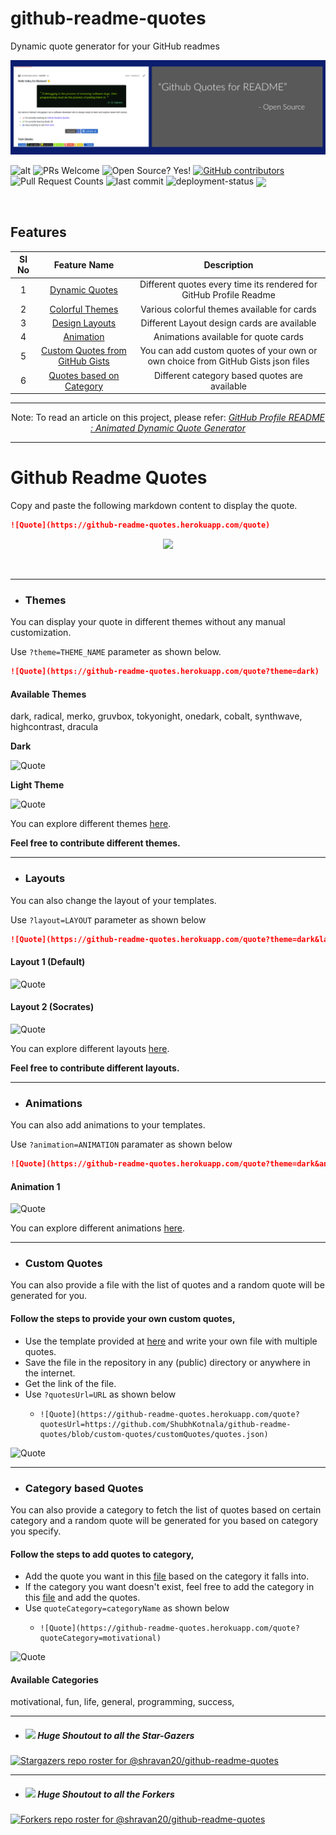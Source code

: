 # github-readme-quotes
Dynamic quote generator for your GitHub readmes

![banner](./assets/README.png)

![alt](https://img.shields.io/apm/l/vim-mode?label=license&logo=dark-green) ![PRs Welcome](https://img.shields.io/badge/PRs-Welcome-success) ![Open Source? Yes!](https://badgen.net/badge/Open%20Source%20%3F/Yes%21/blue?icon=github) [![GitHub contributors](https://img.shields.io/github/contributors/shravan20/github-readme-quotes.svg)](https://github.com/shravan20/github-readme-quotes/graphs/contributors) ![Pull Request Counts](https://img.shields.io/bitbucket/pr/shravan20/github-readme-quotes) ![last commit](https://img.shields.io/github/last-commit/shravan20/github-readme-quotes) ![deployment-status](https://img.shields.io/website?url=https%3A%2F%2Fgithub-readme-quotes.herokuapp.com%2Fquote) 
<a href="https://discord.gg/QJ8cnPHgVZ">
  <img align="center" src="https://img.shields.io/discord/779439447736451132?label=discord-server&style=flat-square" />
</a>

<br>

##  Features

| Sl No  | Feature Name  | Description  |
|:-:|:-:|:-:|
| 1  | [Dynamic Quotes](#github-readme-quotes-1)  | Different quotes every time its rendered for GitHub Profile Readme  |
| 2  | [Colorful Themes](#themes)  | Various colorful themes available for cards |
| 3  | [Design Layouts](#layouts)  | Different Layout design cards are available  |
| 4  | [Animation](#animations)  | Animations available for quote cards |
| 5  | [Custom Quotes from GitHub Gists](#custom-quotes)  | You can add custom quotes of your own or own choice from GitHub Gists json files |
| 6  | [Quotes based on Category](#category-based-quotes)  | Different category based quotes are available |




---


<p align="center">
Note: To read an article on this project, please refer: 
<a href = "https://dev.to/imshravan/github-profile-readme-animated-dynamic-quote-generator-4le6"><i>GitHub Profile README : Animated Dynamic Quote Generator</i></a>
</p>


---

# Github Readme Quotes
Copy and paste the following markdown content to display the quote.

```md
![Quote](https://github-readme-quotes.herokuapp.com/quote)
```
<!-- Scrnshot of quote in default mode -->
<p align="center">
  <img src="https://camo.githubusercontent.com/f110f1c085d6afab0bcc0bfcba3ddf1a81113247138ba53b8f26d574805bb502/68747470733a2f2f6769746875622d726561646d652d71756f7465732e6865726f6b756170702e636f6d2f71756f74653f"/>
</p>

<br><hr>

- ### Themes
You can display your quote in different themes without any manual customization.

Use `?theme=THEME_NAME` parameter as shown below.


```md
![Quote](https://github-readme-quotes.herokuapp.com/quote?theme=dark)
```
<!-- Scrnshot of quote in dark theme -->

#### Available Themes
dark, radical, merko, gruvbox, tokyonight, onedark, cobalt, synthwave, highcontrast, dracula

**Dark**

![Quote](https://github-readme-quotes.herokuapp.com/quote?theme=dark)

**Light Theme**

![Quote](https://github-readme-quotes.herokuapp.com/quote?)

<!-- Scrnshot of quote in different themes -->

You can explore different themes [here](./src/themes/README.md).

<b>Feel free to contribute different themes.</b>

---

- ### Layouts
You can also change the layout of your templates.

Use `?layout=LAYOUT` parameter as shown below


```md
![Quote](https://github-readme-quotes.herokuapp.com/quote?theme=dark&layout=socrates)
```
#### Layout 1 (Default)
![Quote](https://github-readme-quotes.herokuapp.com/quote?theme=dark)


#### Layout 2 (Socrates)
![Quote](https://github-readme-quotes.herokuapp.com/quote?theme=dark&layout=socrates)


<!-- Scrnshot of quote in particular layout -->

You can explore different layouts [here](./src/layouts/README.md).

<b>Feel free to contribute different layouts.</b>

---

- ### Animations
You can also add animations to your templates.

Use `?animation=ANIMATION` paramater as shown below

```md
![Quote](https://github-readme-quotes.herokuapp.com/quote?theme=dark&animation=grow_out_in)
```
<!-- Gif of quote in animation -->

#### Animation 1

![Quote](https://github-readme-quotes.herokuapp.com/quote?theme=dark&animation=grow_out_in)


You can explore different animations [here](./src/animations/README.md).


---

- ### Custom Quotes
You can also provide a file with the list of quotes and a random quote will be generated for you.

#### Follow the steps to provide your own custom quotes,
- Use the template provided at [here](./customQuotes/quotes.json) and write your own file with multiple quotes.
- Save the file in the repository in any (public) directory or anywhere in the internet.
- Get the link of the file. 
- Use `?quotesUrl=URL` as shown below
  - ```
    ![Quote](https://github-readme-quotes.herokuapp.com/quote?quotesUrl=https://github.com/ShubhKotnala/github-readme-quotes/blob/custom-quotes/customQuotes/quotes.json)
    ```

![Quote](https://github-readme-quotes.herokuapp.com/quote?quotesUrl=https://github.com/ShubhKotnala/github-readme-quotes/blob/custom-quotes/customQuotes/quotes.json)


---

- ### Category based Quotes
You can also provide a category to fetch the list of quotes based on certain category and a random quote will be generated for you based on category you specify.

#### Follow the steps to add quotes to category,
- Add the quote you want in this [file](./customQuotes/category.json) based on the category it falls into.
- If the category you want doesn't exist, feel free to add the category in this [file](./customQuotes/category.json) and add the quotes.
- Use `quoteCategory=categoryName` as shown below
  - ```
    ![Quote](https://github-readme-quotes.herokuapp.com/quote?quoteCategory=motivational)
    ```

![Quote](https://github-readme-quotes.herokuapp.com/quote?quoteCategory=inspirational)

#### Available Categories
motivational, fun, life, general, programming, success,


---

- ##### <img src="https://user-images.githubusercontent.com/18126719/56791599-0868f980-683a-11e9-8a8b-134ced040c8e.png" width="30"> _Huge Shoutout to all the Star-Gazers_
[![Stargazers repo roster for @shravan20/github-readme-quotes](https://reporoster.com/stars/shravan20/github-readme-quotes)](https://github.com/shravan20/github-readme-quotes/stargazers)

---

- ##### <img src="https://ghost.org/images/docs/setup/fork.gif" width="30"> _Huge Shoutout to all the Forkers_
[![Forkers repo roster for @shravan20/github-readme-quotes](https://reporoster.com/forks/shravan20/github-readme-quotes)](https://github.com/shravan20/github-readme-quotes/network/members)


